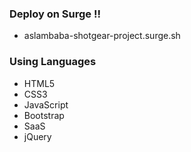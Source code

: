 ### Deploy on Surge !!
- aslambaba-shotgear-project.surge.sh

### Using Languages
- HTML5
- CSS3
- JavaScript
- Bootstrap
- SaaS
- jQuery